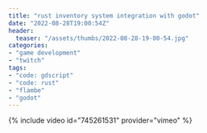 ```yaml
---
title: "rust inventory system integration with godot"
date: "2022-08-28T19:00:54Z"
header:
  teaser: "/assets/thumbs/2022-08-28-19-00-54.jpg"
categories:
- "game development"
- "twitch"
tags:
- "code: gdscript"
- "code: rust"
- "flambe"
- "godot"
---
```

{% include video id="745261531" provider="vimeo" %}
